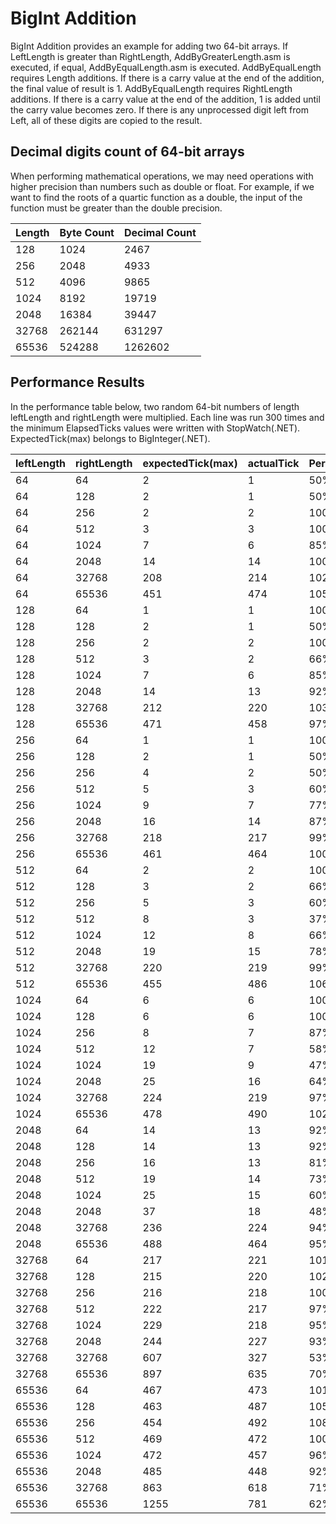 # BigInt Addition
BigInt Addition provides an example for adding two 64-bit arrays.
If LeftLength is greater than RightLength, AddByGreaterLength.asm is executed, if equal, AddByEqualLength.asm is executed.
AddByEqualLength requires Length additions. 
If there is a carry value at the end of the addition, the final value of result is 1.
AddByEqualLength requires RightLength additions.
If there is a carry value at the end of the addition, 1 is added until the carry value becomes zero.
If there is any unprocessed digit left from Left, all of these digits are copied to the result.

## Decimal digits count of 64-bit arrays
When performing mathematical operations, we may need operations with higher precision than numbers such as double or float. 
For example, if we want to find the roots of a quartic function as a double, the input of the function must be greater than the double precision.

| Length | Byte Count | Decimal Count |
| :----- | :--------- | :------------ |
|  128   |  1024      |  2467         |
|  256   |  2048      |  4933         |
|  512   |  4096      |  9865         |
|  1024  |  8192      |  19719        |
|  2048  |  16384     |  39447        |
|  32768 |  262144    |  631297       |
|  65536 |  524288    |  1262602      |

## Performance Results
In the performance table below, two random 64-bit numbers of length leftLength and rightLength were multiplied. 
Each line was run 300 times and the minimum ElapsedTicks values were written with StopWatch(.NET). 
ExpectedTick(max) belongs to BigInteger(.NET).


|leftLength          |rightLength         |expectedTick(max)   |actualTick          |Percent |
| :------------------| :------------------| :------------------| :------------------| :----- |
|64                  |64                  |2                   |1                   |50%     |
|64                  |128                 |2                   |1                   |50%     |
|64                  |256                 |2                   |2                   |100%    |
|64                  |512                 |3                   |3                   |100%    |
|64                  |1024                |7                   |6                   |85%     |
|64                  |2048                |14                  |14                  |100%    |
|64                  |32768               |208                 |214                 |102%    |
|64                  |65536               |451                 |474                 |105%    |
|128                 |64                  |1                   |1                   |100%    |
|128                 |128                 |2                   |1                   |50%     |
|128                 |256                 |2                   |2                   |100%    |
|128                 |512                 |3                   |2                   |66%     |
|128                 |1024                |7                   |6                   |85%     |
|128                 |2048                |14                  |13                  |92%     |
|128                 |32768               |212                 |220                 |103%    |
|128                 |65536               |471                 |458                 |97%     |
|256                 |64                  |1                   |1                   |100%    |
|256                 |128                 |2                   |1                   |50%     |
|256                 |256                 |4                   |2                   |50%     |
|256                 |512                 |5                   |3                   |60%     |
|256                 |1024                |9                   |7                   |77%     |
|256                 |2048                |16                  |14                  |87%     |
|256                 |32768               |218                 |217                 |99%     |
|256                 |65536               |461                 |464                 |100%    |
|512                 |64                  |2                   |2                   |100%    |
|512                 |128                 |3                   |2                   |66%     |
|512                 |256                 |5                   |3                   |60%     |
|512                 |512                 |8                   |3                   |37%     |
|512                 |1024                |12                  |8                   |66%     |
|512                 |2048                |19                  |15                  |78%     |
|512                 |32768               |220                 |219                 |99%     |
|512                 |65536               |455                 |486                 |106%    |
|1024                |64                  |6                   |6                   |100%    |
|1024                |128                 |6                   |6                   |100%    |
|1024                |256                 |8                   |7                   |87%     |
|1024                |512                 |12                  |7                   |58%     |
|1024                |1024                |19                  |9                   |47%     |
|1024                |2048                |25                  |16                  |64%     |
|1024                |32768               |224                 |219                 |97%     |
|1024                |65536               |478                 |490                 |102%    |
|2048                |64                  |14                  |13                  |92%     |
|2048                |128                 |14                  |13                  |92%     |
|2048                |256                 |16                  |13                  |81%     |
|2048                |512                 |19                  |14                  |73%     |
|2048                |1024                |25                  |15                  |60%     |
|2048                |2048                |37                  |18                  |48%     |
|2048                |32768               |236                 |224                 |94%     |
|2048                |65536               |488                 |464                 |95%     |
|32768               |64                  |217                 |221                 |101%    |
|32768               |128                 |215                 |220                 |102%    |
|32768               |256                 |216                 |218                 |100%    |
|32768               |512                 |222                 |217                 |97%     |
|32768               |1024                |229                 |218                 |95%     |
|32768               |2048                |244                 |227                 |93%     |
|32768               |32768               |607                 |327                 |53%     |
|32768               |65536               |897                 |635                 |70%     |
|65536               |64                  |467                 |473                 |101%    |
|65536               |128                 |463                 |487                 |105%    |
|65536               |256                 |454                 |492                 |108%    |
|65536               |512                 |469                 |472                 |100%    |
|65536               |1024                |472                 |457                 |96%     |
|65536               |2048                |485                 |448                 |92%     |
|65536               |32768               |863                 |618                 |71%     |
|65536               |65536               |1255                |781                 |62%     |
